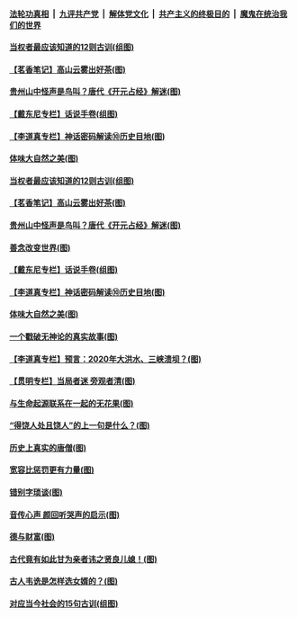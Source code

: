 

####  [法轮功真相](../../../../basic/blob/master/README.md?t=07060802) &nbsp;|&nbsp; [九评共产党](../../../../9ping.md/blob/master/README.md?t=07060802) &nbsp;|&nbsp; [解体党文化](../../../../jtdwh.md/blob/master/README.md?t=07060802)  &nbsp;|&nbsp; [共产主义的终极目的](../../../../gczydzjmd.md/blob/master/README.md?t=07060802) &nbsp;|&nbsp; [魔鬼在统治我们的世界](../../../../mgztzwmdsj.md/blob/master/README.md?t=07060802) 

#### [当权者最应该知道的12则古训(组图)](../pages/p7/938581.md?t=07060802) 

#### [【茗香笔记】高山云雾出好茶(图)](../pages/p7/938345.md?t=07060802) 

#### [贵州山中怪声是鸟叫？唐代《开元占经》解迷(图)](../pages/p7/938669.md?t=07060802) 

#### [【戴东尼专栏】话说手卷(组图)](../pages/p7/936297.md?t=07060802) 

#### [【李道真专栏】神话密码解读⑩历史目地(图)](../pages/p7/938337.md?t=07060802) 

#### [体味大自然之美(图)](../pages/p7/938567.md?t=07060802) 

#### [当权者最应该知道的12则古训(组图)](../pages/p7/938581.md?t=07060802) 

#### [【茗香笔记】高山云雾出好茶(图)](../pages/p7/938345.md?t=07060802) 

#### [贵州山中怪声是鸟叫？唐代《开元占经》解迷(图)](../pages/p7/938669.md?t=07060802) 

#### [善念改变世界(图)](../pages/p7/938282.md?t=07060802) 

#### [【戴东尼专栏】话说手卷(组图)](../pages/p7/936297.md?t=07060802) 

#### [【李道真专栏】神话密码解读⑩历史目地(图)](../pages/p7/938337.md?t=07060802) 

#### [体味大自然之美(图)](../pages/p7/938567.md?t=07060802) 

#### [一个戳破无神论的真实故事(图)](../pages/p7/938421.md?t=07060802) 

#### [【李道真专栏】预言：2020年大洪水、三峡溃坝？(图)](../pages/p7/938448.md?t=07060802) 

#### [【贯明专栏】当局者迷 旁观者清(图)](../pages/p7/938303.md?t=07060802) 

#### [与生命起源联系在一起的无花果(图)](../pages/p7/938342.md?t=07060802) 

#### [“得饶人处且饶人”的上一句是什么？(图)](../pages/p7/938333.md?t=07060802) 

#### [历史上真实的唐僧(图)](../pages/p7/938101.md?t=07060802) 

#### [宽容比惩罚更有力量(图)](../pages/p7/938280.md?t=07060802) 

#### [错别字琐谈(图)](../pages/p7/938316.md?t=07060802) 

#### [音传心声 颜回听哭声的启示(图)](../pages/p7/938099.md?t=07060802) 

#### [德与财富(图)](../pages/p7/938218.md?t=07060802) 

#### [古代竟有如此甘为亲者讳之贤良儿媳！(图)](../pages/p7/938117.md?t=07060802) 

#### [古人韦诜是怎样选女婿的？(图)](../pages/p7/938100.md?t=07060802) 

#### [对应当今社会的15句古训(组图)](../pages/p7/938097.md?t=07060802) 

